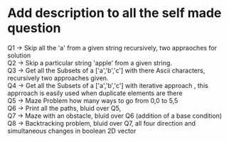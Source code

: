 <h1> Add description to all the self made question</h1>


Q1 -> Skip all the 'a' from a given string recursively, two appraoches for solution <br>
Q2 -> Skip a particular string 'apple' from a given string. <br>
Q3 -> Get all the Subsets of a ['a','b','c'] with there Ascii characters, recursively two approaches given. <br>
Q4 -> Get all the Subsets of a ['a','b','c'] with iterative approach , this apprroach is easily used when duplicate elements are there <br>
Q5 -> Maze Problem how many ways to go from 0,0 to 5,5 <br>
Q6 -> Print all the paths, bluid over Q5,<br>
Q7 -> Maze with an obstacle, bluid over Q6 (addition of a base condition)
Q8 -> Backtracking problem, bluid over Q7, all four direction and simultaneous changes in boolean 2D vector
